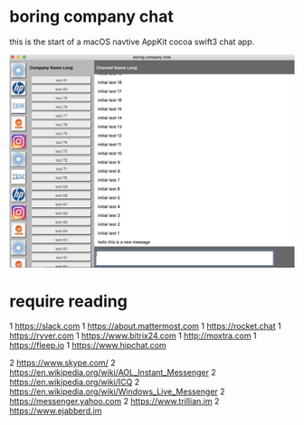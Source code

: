 # boring company chat

this is the start of a macOS navtive AppKit cocoa swift3 chat app.

![](screenshot.png)

# require reading

1 https://slack.com
1 https://about.mattermost.com
1 https://rocket.chat
1 https://ryver.com
1 https://www.bitrix24.com
1 http://moxtra.com
1 https://fleep.io
1 https://www.hipchat.com

2 https://www.skype.com/
2 https://en.wikipedia.org/wiki/AOL_Instant_Messenger
2 https://en.wikipedia.org/wiki/ICQ
2 https://en.wikipedia.org/wiki/Windows_Live_Messenger
2 https://messenger.yahoo.com
2 https://www.trillian.im
2 https://www.ejabberd.im

